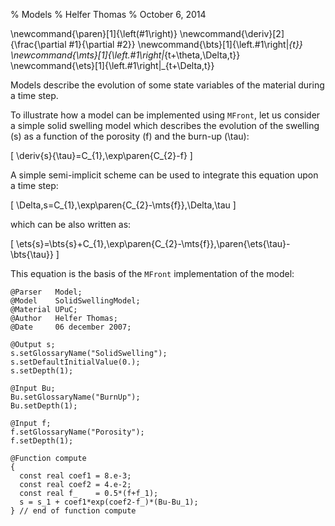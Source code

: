 % Models
% Helfer Thomas
% October 6, 2014

\newcommand{\paren}[1]{\left(#1\right)}
\newcommand{\deriv}[2]{\frac{\partial #1}{\partial #2}}
\newcommand{\bts}[1]{\left.#1\right|_{t}}
\newcommand{\mts}[1]{\left.#1\right|_{t+\theta\,\Delta\,t}}
\newcommand{\ets}[1]{\left.#1\right|_{t+\Delta\,t}}


Models describe the evolution of some state variables of the material
during a time step.

To illustrate how a model can be implemented using `MFront`, let us
consider a simple solid swelling model which describes the evolution
of the swelling \(s\) as a function of the porosity \(f\) and the
burn-up \(\tau\):

\[
\deriv{s}{\tau}=C_{1}\,\exp\paren{C_{2}-f}
\]

A simple semi-implicit scheme can be used to integrate this equation
upon a time step:

\[
\Delta\,s=C_{1}\,\exp\paren{C_{2}-\mts{f}}\,\Delta\,\tau
\]

which can be  also written as:

\[
\ets{s}=\bts{s}+C_{1}\,\exp\paren{C_{2}-\mts{f}}\,\paren{\ets{\tau}-\bts{\tau}}
\]

This equation is the basis of the `MFront` implementation of the
model:

~~~~ {#UPuCSolidSwellingModel .cpp .numberLines}
@Parser   Model;
@Model    SolidSwellingModel;
@Material UPuC;
@Author   Helfer Thomas;
@Date     06 december 2007;

@Output s;
s.setGlossaryName("SolidSwelling");
s.setDefaultInitialValue(0.);
s.setDepth(1);

@Input Bu;
Bu.setGlossaryName("BurnUp");
Bu.setDepth(1);

@Input f;
f.setGlossaryName("Porosity");
f.setDepth(1);

@Function compute
{
  const real coef1 = 8.e-3;
  const real coef2 = 4.e-2;
  const real f_    = 0.5*(f+f_1);
  s = s_1 + coef1*exp(coef2-f_)*(Bu-Bu_1);
} // end of function compute
~~~~~~~~~~~~~~~~~~~~~~~~~~~~~~~~~~~~~~~~~~~~~~~~
